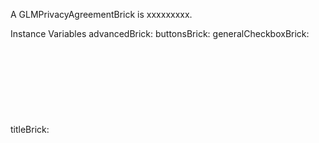 A GLMPrivacyAgreementBrick is xxxxxxxxx.Instance Variables	advancedBrick:		<Object>	buttonsBrick:		<Object>	generalCheckboxBrick:		<Object>	titleBrick:		<Object>advancedBrick	- xxxxxbuttonsBrick	- xxxxxgeneralCheckboxBrick	- xxxxxtitleBrick	- xxxxx